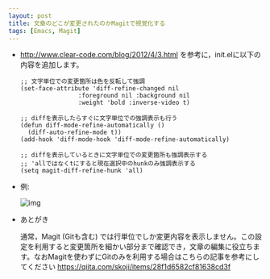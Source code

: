 ```yaml
---
layout: post
title: 文章のどこが変更されたのかMagitで視覚化する
tags: [Emacs, Magit]
---
```


-   <http://www.clear-code.com/blog/2012/4/3.html> を参考に，init.elに以下の内容を追加します。
    
        ;; 文字単位での変更箇所は色を反転して強調
        (set-face-attribute 'diff-refine-changed nil
                        :foreground nil :background nil
                        :weight 'bold :inverse-video t)
        
        ;; diffを表示したらすぐに文字単位での強調表示も行う
        (defun diff-mode-refine-automatically ()
          (diff-auto-refine-mode t))
        (add-hook 'diff-mode-hook 'diff-mode-refine-automatically)
        
        ;; diffを表示しているときに文字単位での変更箇所も強調表示する
        ;; 'allではなくtにすると現在選択中のhunkのみ強調表示する
        (setq magit-diff-refine-hunk 'all)

-   例: 
    
    ![img](01.png)

-   あとがき
    
    通常，Magit (Gitも含む) では行単位でしか変更内容を表示しません。この設定を利用すると変更箇所を細かい部分まで確認でき，文章の編集に役立ちます。なおMagitを使わずにGitのみを利用する場合はこちらの記事を参考にしてください <https://qiita.com/skoji/items/28f1d6582cf81638cd3f>
